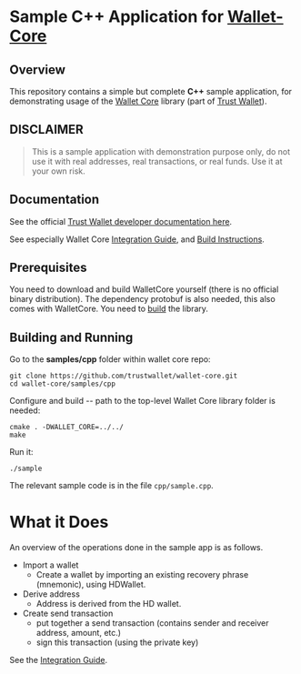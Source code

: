 # Sample C++ Application for [Wallet-Core](https://github.com/trustwallet/wallet-core)

## Overview

This repository contains a simple but complete **C++** sample application, for demonstrating usage of the
[Wallet Core](https://github.com/trustwallet/wallet-core) library (part of [Trust Wallet](https://trustwallet.com)).

## DISCLAIMER

> This is a sample application with demonstration purpose only,
> do not use it with real addresses, real transactions, or real funds.
> Use it at your own risk.

## Documentation

See the official [Trust Wallet developer documentation here](https://developer.trustwallet.com).

See especially Wallet Core
[Integration Guide](https://developer.trustwallet.com/wallet-core/integration-guide),
and [Build Instructions](https://developer.trustwallet.com/wallet-core/building).

## Prerequisites

You need to download and build WalletCore yourself
(there is no official binary distribution).
The dependency protobuf is also needed, this also comes with WalletCore.
You need to [build](https://developer.trustwallet.com/wallet-core/building) the library.


## Building and Running

Go to the **samples/cpp** folder within wallet core repo:

```shell
git clone https://github.com/trustwallet/wallet-core.git
cd wallet-core/samples/cpp
```

Configure and build -- path to the top-level Wallet Core library folder is needed:

```shell
cmake . -DWALLET_CORE=../../
make
```

Run it:

```shell
./sample
```

The relevant sample code is in the file `cpp/sample.cpp`.

# What it Does

An overview of the operations done in the sample app is as follows.

* Import a wallet
  * Create a wallet by importing an existing recovery phrase (mnemonic), using HDWallet.
* Derive address
  * Address is derived from the HD wallet.
* Create send transaction
  * put together a send transaction (contains sender and receiver address, amount, etc.)
  * sign this transaction (using the private key)

See the [Integration Guide](https://developer.trustwallet.com/wallet-core/integration-guide).
